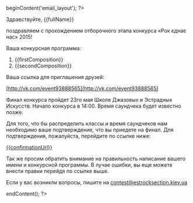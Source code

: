 <?php $this->beginContent('email_layout'); ?>

Здравствуйте, {{fullName}}

поздравляем с прохождением отборочного этапа конкурса «Рок єднає нас» 2015!

Ваша конкурсная программа:

1. {{firstComposition}}
2. {{secondComposition}}

Ваша ссылка для приглашения друзей:

[http://vk.com/event93888565](http://vk.com/event93888565)

Финал конкурса пройдет 23го мая Школе Джазовых и Эстрадных Искусств. Начало конкурса в 14:00. Время саундчека будет известно позже.

Для того, что бы распределить классы и время саундчеков нам необходимо ваше подтверждение, что вы приедете на финал.
Для подтверждения, пожалуйста, перейдите по ссылке ниже:

[{{confirmationUrl}}]({{confirmationUrl}})

Так же просим обратить внимание на правильность написание вашего имени и конкурсной программы. В лучае ошибки, вы еще можете внести правки перейдя по ссылке выше.

Если у вас возникли вопросы, пишите на [contest@estrocksection.kiev.ua](mailto:contest@estrocksection.kiev.ua)

<?php $this->endContent(); ?>
